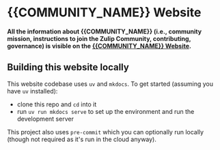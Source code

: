 # {{COMMUNITY_NAME}} Website

**All the information about {{COMMUNITY_NAME}} (i.e., community mission, instructions to join the Zulip Community, contributing, governance) is visible on the [{{COMMUNITY_NAME}} Website](https://uu-imau.github.io/python-for-lunch/).**

## Building this website locally

This website codebase uses `uv` and `mkdocs`. To get started (assuming you have `uv` installed):

- clone this repo and `cd` into it
- run `uv run mkdocs serve` to set up the environment and run the development server

This project also uses `pre-commit` which you can optionally run locally (though not required as it's run in the cloud anyway).
